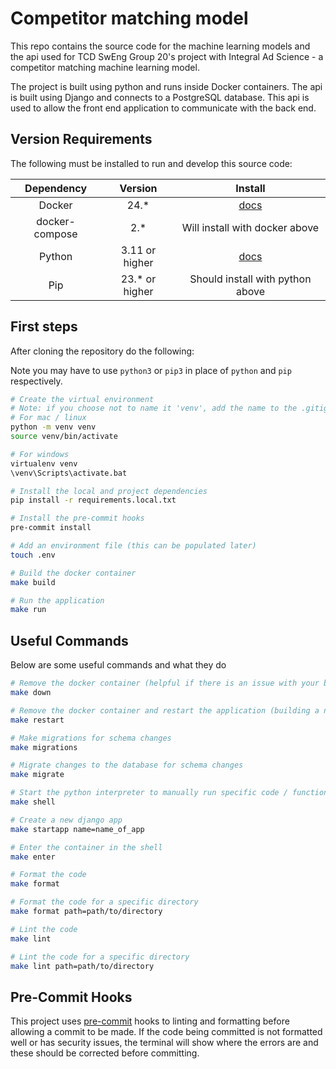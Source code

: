 # Competitor matching model

This repo contains the source code for the machine learning models and the api used for TCD SwEng Group 20's project with Integral
Ad Science - a competitor matching machine learning model.

The project is built using python and runs inside Docker containers.
The api is built using Django and connects to a PostgreSQL database. This api is used to allow the front end application to communicate with the back end.

## Version Requirements

The following must be installed to run and develop this source code:

|   Dependency   |     Version     |                   Install                   |
| :------------: | :-------------: | :-----------------------------------------: |
|     Docker     |      24.\*      | [docs](https://docs.docker.com/get-docker/) |
| docker-compose |      2.\*       |       Will install with docker above        |
|     Python     | 3.11 or higher  |  [docs](https://www.python.org/downloads/)  |
|      Pip       | 23.\* or higher |      Should install with python above       |

## First steps

After cloning the repository do the following:

Note you may have to use `python3` or `pip3` in place of `python` and `pip` respectively.

```bash
# Create the virtual environment
# Note: if you choose not to name it 'venv', add the name to the .gitignore file before committing anything
# For mac / linux
python -m venv venv
source venv/bin/activate

# For windows
virtualenv venv
\venv\Scripts\activate.bat

# Install the local and project dependencies
pip install -r requirements.local.txt

# Install the pre-commit hooks
pre-commit install

# Add an environment file (this can be populated later)
touch .env

# Build the docker container
make build

# Run the application
make run
```

## Useful Commands

Below are some useful commands and what they do

```bash
# Remove the docker container (helpful if there is an issue with your build such as caching old dependencies)
make down

# Remove the docker container and restart the application (building a new container)
make restart

# Make migrations for schema changes
make migrations

# Migrate changes to the database for schema changes
make migrate

# Start the python interpreter to manually run specific code / functions
make shell

# Create a new django app
make startapp name=name_of_app

# Enter the container in the shell
make enter

# Format the code
make format

# Format the code for a specific directory
make format path=path/to/directory

# Lint the code
make lint

# Lint the code for a specific directory
make lint path=path/to/directory
```

## Pre-Commit Hooks

This project uses [pre-commit](https://pre-commit.com/) hooks to linting and formatting before allowing a commit to be
made. If the code being committed is not formatted well or has security issues, the terminal will show where the errors
are and these should be corrected before committing.
